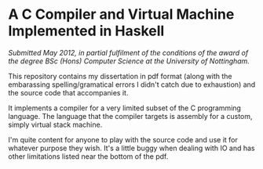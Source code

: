 A C Compiler and Virtual Machine Implemented in Haskell
============

*Submitted May 2012, in partial fulfilment of the conditions of the award of the degree BSc (Hons) Computer Science at the University of Nottingham.*

This repository contains my dissertation in pdf format (along with the embarassing spelling/gramatical errors I didn't catch due to exhaustion) and the source code that accompanies it.

It implements a compiler for a very limited subset of the C programming language. The language that the compiler targets is assembly for a custom, simply virtual stack machine.

I'm quite content for anyone to play with the source code and use it for whatever purpose they wish. It's a little buggy when dealing with IO and has other limitations listed near the bottom of the pdf.
